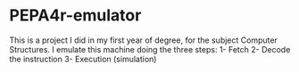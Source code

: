 # PEPA4r-emulator

This is a project I did in my first year of degree, for the subject Computer Structures. I emulate this machine doing the three steps: 
  1- Fetch
  2- Decode the instruction
  3- Execution (simulation)
